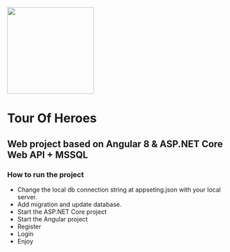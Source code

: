 <img src="https://angular.io/assets/images/logos/angular/angular.svg" width="200" height="200">

# Tour Of Heroes
## Web project based on Angular 8 & ASP.NET Core Web API + MSSQL

### How to run the project
  - Change the local db connection string at appseting.json with your local server.
  - Add migration and update database.
  - Start the ASP.NET Core project
  - Start the Angular project
  - Register
  - Login
  - Enjoy
